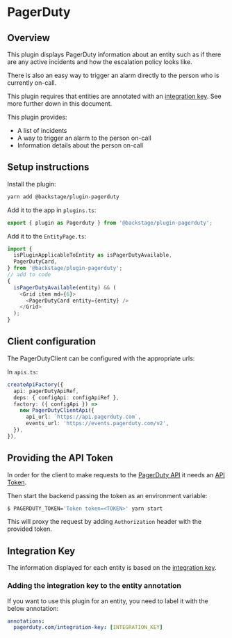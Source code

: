 # PagerDuty

## Overview

This plugin displays PagerDuty information about an entity such as if there are any active incidents and how the escalation policy looks like.

There is also an easy way to trigger an alarm directly to the person who is currently on-call.

This plugin requires that entities are annotated with an [integration key](https://support.pagerduty.com/docs/services-and-integrations#add-integrations-to-an-existing-service). See more further down in this document.

This plugin provides:

- A list of incidents
- A way to trigger an alarm to the person on-call
- Information details about the person on-call

## Setup instructions

Install the plugin:

```bash
yarn add @backstage/plugin-pagerduty
```

Add it to the app in `plugins.ts`:

```ts
export { plugin as Pagerduty } from '@backstage/plugin-pagerduty';
```

Add it to the `EntityPage.ts`:

```ts
import {
  isPluginApplicableToEntity as isPagerDutyAvailable,
  PagerDutyCard,
} from '@backstage/plugin-pagerduty';
// add to code
{
  isPagerDutyAvailable(entity) && (
    <Grid item md={6}>
      <PagerDutyCard entity={entity} />
    </Grid>
  );
}
```

## Client configuration

The PagerDutyClient can be configured with the appropriate urls:

In `apis.ts`:

```ts
createApiFactory({
  api: pagerDutyApiRef,
  deps: { configApi: configApiRef },
  factory: ({ configApi }) =>
    new PagerDutyClientApi({
      api_url: `https://api.pagerduty.com`,
      events_url: 'https://events.pagerduty.com/v2',
  }),
}),
```

## Providing the API Token

In order for the client to make requests to the [PagerDuty API](https://developer.pagerduty.com/docs/rest-api-v2/rest-api/) it needs an [API Token](https://support.pagerduty.com/docs/generating-api-keys#generating-a-general-access-rest-api-key).

Then start the backend passing the token as an environment variable:

```bash
$ PAGERDUTY_TOKEN='Token token=<TOKEN>' yarn start
```

This will proxy the request by adding `Authorization` header with the provided token.

## Integration Key

The information displayed for each entity is based on the [integration key](https://support.pagerduty.com/docs/services-and-integrations#add-integrations-to-an-existing-service).

### Adding the integration key to the entity annotation

If you want to use this plugin for an entity, you need to label it with the below annotation:

```yml
annotations:
  pagerduty.com/integration-key: [INTEGRATION_KEY]
```
